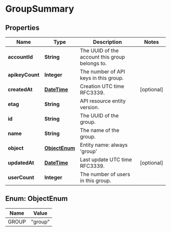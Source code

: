 
# GroupSummary

## Properties
Name | Type | Description | Notes
------------ | ------------- | ------------- | -------------
**accountId** | **String** | The UUID of the account this group belongs to. | 
**apikeyCount** | **Integer** | The number of API keys in this group. | 
**createdAt** | [**DateTime**](DateTime.md) | Creation UTC time RFC3339. |  [optional]
**etag** | **String** | API resource entity version. | 
**id** | **String** | The UUID of the group. | 
**name** | **String** | The name of the group. | 
**object** | [**ObjectEnum**](#ObjectEnum) | Entity name: always &#39;group&#39; | 
**updatedAt** | [**DateTime**](DateTime.md) | Last update UTC time RFC3339. |  [optional]
**userCount** | **Integer** | The number of users in this group. | 


<a name="ObjectEnum"></a>
## Enum: ObjectEnum
Name | Value
---- | -----
GROUP | &quot;group&quot;



